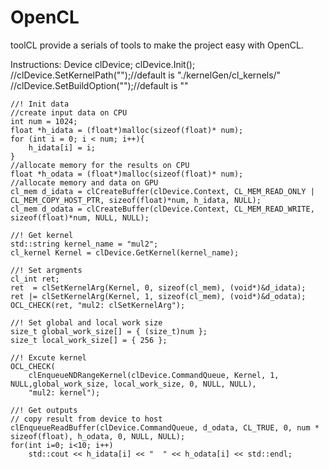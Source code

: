 # OpenCL
toolCL provide a serials of tools to make the project easy with OpenCL.

Instructions:
  Device clDevice;
  clDevice.Init();  
  //clDevice.SetKernelPath("");//default is "./kernelGen/cl_kernels/"
	//clDevice.SetBuildOption("");//default is ""
	
	//! Init data
	//create input data on CPU
	int num = 1024;
	float *h_idata = (float*)malloc(sizeof(float)* num);
	for (int i = 0; i < num; i++){
		h_idata[i] = i;
	}
	//allocate memory for the results on CPU
	float *h_odata = (float*)malloc(sizeof(float)* num);
	//allocate memory and data on GPU
	cl_mem d_idata = clCreateBuffer(clDevice.Context, CL_MEM_READ_ONLY | CL_MEM_COPY_HOST_PTR, sizeof(float)*num, h_idata, NULL);
	cl_mem d_odata = clCreateBuffer(clDevice.Context, CL_MEM_READ_WRITE, sizeof(float)*num, NULL, NULL);

	//! Get kernel
	std::string kernel_name = "mul2";
	cl_kernel Kernel = clDevice.GetKernel(kernel_name);

	//! Set argments
	cl_int ret;
	ret  = clSetKernelArg(Kernel, 0, sizeof(cl_mem), (void*)&d_idata);
	ret |= clSetKernelArg(Kernel, 1, sizeof(cl_mem), (void*)&d_odata);
	OCL_CHECK(ret, "mul2: clSetKernelArg");

	//! Set global and local work size
	size_t global_work_size[] = { (size_t)num };
	size_t local_work_size[] = { 256 };

	//! Excute kernel
	OCL_CHECK(
		clEnqueueNDRangeKernel(clDevice.CommandQueue, Kernel, 1, NULL,global_work_size, local_work_size, 0, NULL, NULL), 
		"mul2: kernel");

	//! Get outputs
	// copy result from device to host
	clEnqueueReadBuffer(clDevice.CommandQueue, d_odata, CL_TRUE, 0, num * sizeof(float), h_odata, 0, NULL, NULL);
	for(int i=0; i<10; i++)
		std::cout << h_idata[i] << "  " << h_odata[i] << std::endl;
